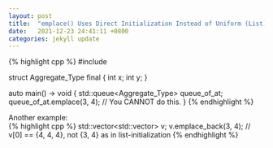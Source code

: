 ```yaml
---
layout: post
title:  "emplace() Uses Direct Initialization Instead of Uniform (List) Intialization"
date:   2021-12-23 24:41:11 +0800
categories: jekyll update
---
```

{% highlight cpp %}
#include <queue>
 
struct Aggregate_Type final
{
    int x;
    int y;
}
 
auto main() -> void
{
    std::queue<Aggregate_Type> queue_of_at;
    queue_of_at.emplace(3, 4); // You CANNOT do this.
}
{% endhighlight %}

Another example:    
{% highlight cpp %}
std::vector<std::vector<int>> v;
v.emplace_back(3, 4); // v[0] == {4, 4, 4}, not {3, 4} as in list-initialization
{% endhighlight %}